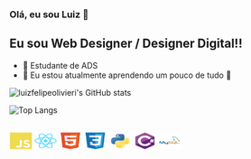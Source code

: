 ### Olá, eu sou Luiz 👋

## Eu sou Web Designer / Designer Digital!!

- 🔭 Estudante de ADS
- 🌱 Eu estou atualmente aprendendo um pouco de tudo 🤣


 ![luizfelipeolivieri's GitHub stats](https://github-readme-stats.vercel.app/api?username=luizfelipeolivieri&show_icons=true&theme=tokyonight)
 
 ![Top Langs](https://github-readme-stats.vercel.app/api/top-langs/?username=rafaballerini&layout=compact&langs_count=7&theme=tokyonight")

<div style="display: inline_block"><br>
  <img align="center" alt="Luiz-Js" height="30" width="40" src="https://raw.githubusercontent.com/devicons/devicon/master/icons/javascript/javascript-plain.svg">
  <img align="center" alt="Luiz-React" height="30" width="40" src="https://raw.githubusercontent.com/devicons/devicon/master/icons/react/react-original.svg">
  <img align="center" alt="Luiz-HTML" height="30" width="40" src="https://raw.githubusercontent.com/devicons/devicon/master/icons/html5/html5-original.svg">
  <img align="center" alt="Luiz-CSS" height="30" width="40" src="https://raw.githubusercontent.com/devicons/devicon/master/icons/css3/css3-original.svg">
  <img align="center" alt="Luiz-Python" height="30" width="40" src="https://raw.githubusercontent.com/devicons/devicon/master/icons/python/python-original.svg">
  <img align="center" alt="Luiz-Csharp" height="30" width="40" src="https://raw.githubusercontent.com/devicons/devicon/master/icons/csharp/csharp-original.svg">
  <img align="center" alt="Luiz-MySQL" height="30" width="40" src="https://raw.githubusercontent.com/WellersonPrenholato/WellersonPrenholato/master/icons/mysql-5.svg">
</div>
